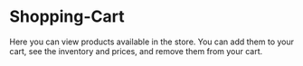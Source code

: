 # Shopping-Cart

Here you can view products available in the store. You can add them to your cart, see the inventory and prices, and remove them from your cart.
